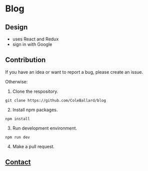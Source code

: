 # Blog

## Design
- uses React and Redux
- sign in with Google

## Contribution
If you have an idea or want to report a bug, please create an issue.

Otherwise:

1. Clone the respository.
```shell
git clone https://github.com/ColeBallard/blog
```

2. Install npm packages.
```shell
npm install
```

3. Run development environment.
```shell
npm run dev
```

4. Make a pull request.

## **[Contact](https://coleb.io/contact)**